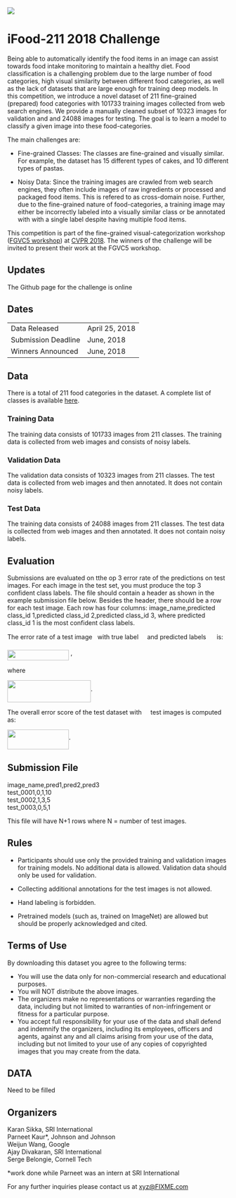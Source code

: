 <img src="https://rawgit.com/karansikka1/Foodx/master/assets/banner.png?invert_in_darkmode" align=middle/> 

# iFood-211 2018 Challenge
Being able to automatically identify the food items in an image can assist towards food intake monitoring to maintain a healthy diet. Food classification is a challenging problem due to the large number of food categories, high visual similarity between different food categories, as well as the lack of datasets that are large enough for training deep models. In this competition, we introduce a novel dataset of 211 fine-grained (prepared) food categories with 101733 training images collected from web search engines. We provide a manually cleaned subset of 10323 images for validation and and 24088 images for testing. The goal is to learn a model to classify a given image into these food-categories. 

The main challenges are:

* Fine-grained Classes: The classes are fine-grained and visually similar. For example, the dataset has 15 different types of cakes, and 10 different types of pastas.

* Noisy Data: Since the training images are crawled from web search engines, they often include images of raw ingredients or processed and packaged food items. This is refered to as cross-domain noise. Further, due to the fine-grained nature of food-categories, a training image may either be incorrectly labeled into a visually similar class or be annotated with with a single label despite having multiple food items. 

This competition is part of the fine-grained visual-categorization workshop ([FGVC5 workshop](https://sites.google.com/view/fgvc5/home)) at [CVPR 2018](http://cvpr2018.thecvf.com/). The winners of the challenge will be invited to present their work at the FGVC5 workshop.

## Updates
The Github page for the challenge is online

## Dates
|||
|------|---------------|
Data Released|April 25, 2018|
Submission Deadline|June, 2018|
Winners Announced|June, 2018|

## Data
There is a total of 211 food categories in the dataset. A complete list of classes is available [here](https://rawgit.com/karansikka1/Foodx/master/class_list.txt).


### Training Data
The training data consists of 101733 images from 211 classes. The training data is collected from web images and consists of noisy labels.

### Validation Data
The validation data consists of 10323 images from 211 classes. The test data is collected from web images and then annotated. It does not contain noisy labels.

### Test Data
The training data consists of 24088 images from 211 classes. The test data is collected from web images and then annotated. It does not contain noisy labels.

## Evaluation
Submissions are evaluated on tthe op 3 error rate of the predictions on test images. For each image in the test set, you must produce the top 3 confident class labels. The file should contain a header as shown in the example submission file below. Besides the header, there should be a row for each test image. Each row has four columns: image_name,predicted class_id 1,predicted class_id 2,predicted class_id 3, where predicted class_id 1 is the most confident class labels. 

The error rate of a test image <img src="https://rawgit.com/karansikka1/Foodx/master/assets/i.png?invert_in_darkmode" width=4pt height=15pt/> with true label <img src="https://rawgit.com/karansikka1/Foodx/master/assets/g_i.png?invert_in_darkmode" align=middle width=12pt height=16pt/> and predicted labels <img src="https://rawgit.com/karansikka1/Foodx/master/assets/p_ik.png?invert_in_darkmode" align=middle  width=16pt height=14pt/>  is:

<img src="https://rawgit.com/karansikka1/Foodx/master/assets/eq_1.png?invert_in_darkmode" align=middle width=140pt height=24pt/> , 

where 

<img src="https://rawgit.com/karansikka1/Foodx/master/assets/eq_2.png?invert_in_darkmode" align=middle width=190pt height=50pt/>.
 
The overall error score of the test dataset with <img src="https://rawgit.com/karansikka1/Foodx/master/assets/N.png?invert_in_darkmode" width=12pt height=14/> test images is computed as:

 <img src="https://rawgit.com/karansikka1/Foodx/master/assets/eq_3.png?invert_in_darkmode" align=middle width=140pt height=45pt/>.


## Submission File
image_name,pred1,pred2,pred3 </br>
test_0001,0,1,10 </br>
test_0002,1,3,5 </br>
test_0003,0,5,1 </br>

This file will have N+1 rows where N = number of test images.

## Rules

* Participants should use only the provided training and validation images for training models. No additional data is allowed. Validation data should only be used for validation.

* Collecting additional annotations for the test images is not allowed.

* Hand labeling is forbidden.

* Pretrained models (such as, trained on ImageNet) are allowed but should be properly acknowledged and cited.
 

## Terms of Use
By downloading this dataset you agree to the following terms:

* You will use the data only for non-commercial research and educational purposes.
* You will NOT distribute the above images.
* The organizers make no representations or warranties regarding the data, including but not limited to warranties of non-infringement or fitness for a particular purpose.
* You accept full responsibility for your use of the data and shall defend and indemnify the  organizers, including its employees, officers and agents, against any and all claims arising from your use of the data, including but not limited to your use of any copies of copyrighted images that you may create from the data.

## DATA
Need to be filled

## Organizers
Karan Sikka, SRI International </br>
Parneet Kaur\*, Johnson and Johnson </br>
Weijun Wang, Google </br>
Ajay Divakaran, SRI International </br>
Serge Belongie, Cornell Tech </br>

\*work done while Parneet was an intern at SRI International

For any further inquiries please contact us at xyz@FIXME.com
